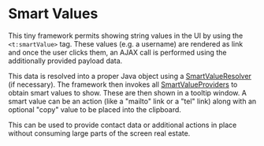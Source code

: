 # Smart Values

This tiny framework permits showing string values in the UI by using the `<t:smartValue>` tag. 
These values (e.g. a username) are rendered as link and once the user clicks them, an AJAX call 
is performed using the additionally provided payload data.

This data is resolved into a proper Java object using a [SmartValueResolver](SmartValueResolver.java)
(if necessary). The framework then invokes all [SmartValueProviders](SmartValueProvider.java) to obtain
smart values to show. These are then shown in a tooltip window. A smart value can be an action (like
a "mailto" link or a "tel" link) along with an optional "copy" value to be placed into the clipboard.

This can be used to provide contact data or additional actions in place without consuming large parts
of the screen real estate.
